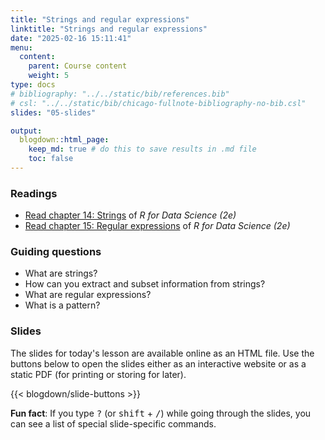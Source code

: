 ```yaml
---
title: "Strings and regular expressions"
linktitle: "Strings and regular expressions"
date: "2025-02-16 15:11:41"
menu:
  content:
    parent: Course content
    weight: 5
type: docs
# bibliography: "../../static/bib/references.bib"
# csl: "../../static/bib/chicago-fullnote-bibliography-no-bib.csl"
slides: "05-slides"

output:
  blogdown::html_page:
    keep_md: true # do this to save results in .md file
    toc: false
---
```


### Readings

- <i class="fas fa-book"></i> [Read chapter 14: Strings](https://r4ds.hadley.nz/strings.html) of *R for Data Science (2e)*
- <i class="fas fa-book"></i> [Read chapter 15: Regular expressions](https://r4ds.hadley.nz/regexps.html) of *R for Data Science (2e)*


### Guiding questions

- What are strings?
- How can you extract and subset information from strings?
- What are regular expressions?
- What is a pattern?

### Slides

The slides for today's lesson are available online as an HTML file. Use the buttons below to open the slides either as an interactive website or as a static PDF (for printing or storing for later).

{{< blogdown/slide-buttons >}}

**Fun fact**: If you type <kbd>?</kbd> (or <kbd>shift</kbd> + <kbd>/</kbd>) while going through the slides, you can see a list of special slide-specific commands.

